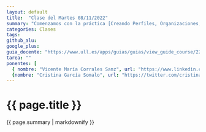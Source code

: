 ```yaml
---
layout: default
title:  "Clase del Martes 08/11/2022"
summary: "Comenzamos con la práctica [Creando Perfiles, Organizaciones, Aulas y Asignaciones](https://ull-mfp-aet-2223.github.io/practicas/creando-un-perfil)"
categories: Clases
tags:  
github_alu: 
google_plus: 
guia_docente: "https://www.ull.es/apps/guias/guias/view_guide_course/2223/125771143"
tarea: ""
ponentes: [ 
  { nombre: "Vicente María Corrales Sanz", url: "https://www.linkedin.com/in/vicente-maria-corrales-sanz-b0368a159/"}, 
  {nombre: "Cristina García Somalo", url: "https://twitter.com/cristinagsomalo"}]
---
```


# {{ page.title }}

{{ page.summary | markdownify }}